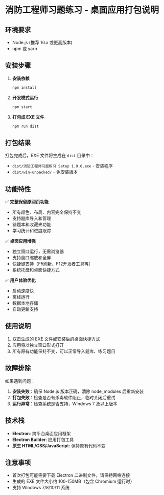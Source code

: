 # 消防工程师习题练习 - 桌面应用打包说明

## 环境要求

- Node.js (推荐 16.x 或更高版本)
- npm 或 yarn

## 安装步骤

1. **安装依赖**
   ```bash
   npm install
   ```

2. **开发模式运行**
   ```bash
   npm start
   ```

3. **打包成 EXE 文件**
   ```bash
   npm run dist
   ```

## 打包结果

打包完成后，EXE 文件将生成在 `dist` 目录中：
- `dist/消防工程师习题练习 Setup 1.0.0.exe` - 安装程序
- `dist/win-unpacked/` - 免安装版本

## 功能特性

✅ **完整保留原网页功能**
- 所有颜色、布局、内容完全保持不变
- 支持题库导入和管理
- 错题本和收藏夹功能
- 学习统计和进度跟踪

✅ **桌面应用增强**
- 独立窗口运行，无需浏览器
- 支持窗口缩放和全屏
- 快捷键支持（F5刷新、F12开发者工具等）
- 系统托盘和桌面快捷方式

✅ **用户体验优化**
- 启动速度快
- 离线运行
- 数据本地存储
- 自动更新支持

## 使用说明

1. 双击生成的 EXE 文件或安装后的桌面快捷方式
2. 应用将以独立窗口形式打开
3. 所有原有功能保持不变，可以正常导入题库、练习题目

## 故障排除

如果遇到问题：

1. **安装失败**：确保 Node.js 版本正确，清除 node_modules 后重新安装
2. **打包失败**：检查是否有杀毒软件阻止，临时关闭后重试
3. **运行异常**：检查系统是否支持，Windows 7 及以上版本

## 技术栈

- **Electron**: 跨平台桌面应用框架
- **Electron Builder**: 应用打包工具
- **原生 HTML/CSS/JavaScript**: 保持原有代码不变

## 注意事项

- 首次打包可能需要下载 Electron 二进制文件，请保持网络连接
- 生成的 EXE 文件大小约 100-150MB（包含 Chromium 运行时）
- 支持 Windows 7/8/10/11 系统